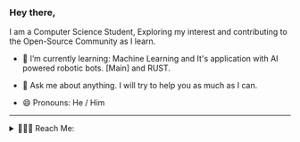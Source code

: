 ### Hey there,
I am a Computer Science Student, Exploring my interest and contributing to the Open-Source Community as I learn.

- 🌱 I’m currently learning: Machine Learning and It's application with AI powered robotic bots. [Main] and RUST.

- 💬 Ask me about anything. I will try to help you as much as I can.

- 😄 Pronouns: He / Him

---

<details active="true">
 <summary>💁🏻‍♂️ Reach Me:</summary>
 <p>
  
  [<img align="left" alt="cmulay | Mail" width="22px" src="https://cdn.jsdelivr.net/npm/simple-icons@v3/icons/gmail.svg" />](mailto:codewithchin@gmail.com)

  [<img align="left" alt="cmulay | Instagram" width="22px" src="https://cdn.jsdelivr.net/npm/simple-icons@v3/icons/instagram.svg" />](https://www.instagram.com/_theguywithglasses_)
  
  [<img align="left" alt="cmulay | LinkedIn" width="22px" src="https://cdn.jsdelivr.net/npm/simple-icons@v3/icons/linkedin.svg" />](https://linkedin.com/in/cmulay17)
  
  [<img align="left" alt="cmulay | Telegram" width="22px" src="https://cdn.jsdelivr.net/npm/simple-icons@v3/icons/telegram.svg" />](https://t.me/cmulay)
  
  [<img align="left" alt="cmulay | Twitter" width="22px" src="https://cdn.jsdelivr.net/npm/simple-icons@v3/icons/twitter.svg" />](https://twitter.com/cmulay17)
  
 </p>
 </details>
